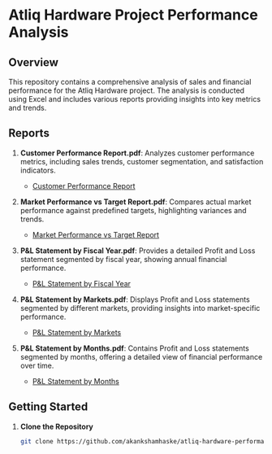 # Atliq Hardware Project Performance Analysis

## Overview

This repository contains a comprehensive analysis of sales and financial performance for the Atliq Hardware project. The analysis is conducted using Excel and includes various reports providing insights into key metrics and trends.

## Reports

1. **Customer Performance Report.pdf**: Analyzes customer performance metrics, including sales trends, customer segmentation, and satisfaction indicators.
   - [Customer Performance Report](https://github.com/akankshamhaske/Atliq_Finance_Analysis/blob/1ab53e7623c4f3f4ed3c61e814ddc36d8668fa7f/Customer%20Performance%20Report.pdf)

2. **Market Performance vs Target Report.pdf**: Compares actual market performance against predefined targets, highlighting variances and trends.
   - [Market Performance vs Target Report](./Market_Performance_vs_Target_Report.pdf)

3. **P&L Statement by Fiscal Year.pdf**: Provides a detailed Profit and Loss statement segmented by fiscal year, showing annual financial performance.
   - [P&L Statement by Fiscal Year](./P&L_Statement_by_Fiscal_Year.pdf)

4. **P&L Statement by Markets.pdf**: Displays Profit and Loss statements segmented by different markets, providing insights into market-specific performance.
   - [P&L Statement by Markets](./P&L_Statement_by_Markets.pdf)

5. **P&L Statement by Months.pdf**: Contains Profit and Loss statements segmented by months, offering a detailed view of financial performance over time.
   - [P&L Statement by Months](./P&L_Statement_by_Months.pdf)


## Getting Started

1. **Clone the Repository**
   ```bash
   git clone https://github.com/akankshamhaske/atliq-hardware-performance-analysis.git
